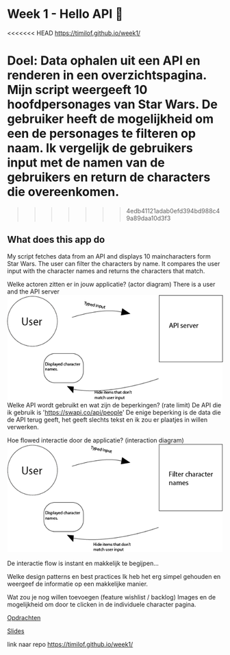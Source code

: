 # Week 1 - Hello API 🐒
<<<<<<< HEAD
https://timilof.github.io/week1/

Doel: Data ophalen uit een API en renderen in een overzichtspagina.
  Mijn script weergeeft 10 hoofdpersonages van Star Wars. De gebruiker heeft de mogelijkheid om een de personages te filteren op naam. Ik vergelijk de gebruikers input met de namen van de gebruikers en return de characters die overeenkomen.
=======
>>>>>>> 4edb41121adab0efd394bd988c49a89daa10d3f3

## What does this app do
My script fetches data from an API and displays 10 maincharacters form Star Wars. The user can filter the characters by name. It compares the user input with the character names and returns the characters that match.
  
Welke actoren zitten er in jouw applicatie? (actor diagram)
There is a user and the API server
  ![actor diagram img](public/img/actor_dia.png)
Welke API wordt gebruikt en wat zijn de beperkingen? (rate limit)
  De API die ik gebruik is 'https://swapi.co/api/people'
  De enige beperking is de data die de API terug geeft, het geeft slechts tekst en ik zou er plaatjes in willen verwerken.

Hoe flowed interactie door de applicatie? (interaction diagram)
![interactin img](public/img/interaction.png)

  De interactie flow is instant en makkelijk te begijpen...

Welke design patterns en best practices
  Ik heb het erg simpel gehouden en weergeef de informatie op een makkelijke manier.

Wat zou je nog willen toevoegen (feature wishlist / backlog)
  Images en de mogelijkheid om door te clicken in de individuele character pagina.


[Opdrachten](https://drive.google.com/open?id=1OVhWQNaCgSluYviTKKWcApkyPd23xow1PiExb8GYANM)

[Slides](https://drive.google.com/open?id=1Rjl9xqXoKniQSRJPdkU1O5YwWC33SJK8KiV0a-H_xZU)


link naar repo
https://timilof.github.io/week1/
